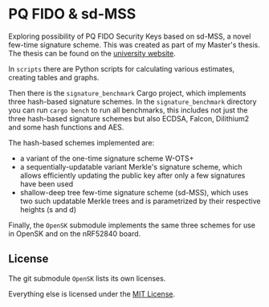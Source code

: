 # PQ FIDO & sd-MSS
Exploring possibility of PQ FIDO Security Keys based on sd-MSS, a novel few-time signature scheme.
This was created as part of my Master's thesis. The thesis can be found on the [university website](https://sar.informatik.hu-berlin.de/research/publications/SAR-PR-2021-05/SAR-PR-2021-05_.pdf).

In `scripts` there are Python scripts for calculating various estimates, creating tables and graphs.

Then there is the `signature_benchmark` Cargo project, which implements three hash-based signature schemes.
In the `signature_benchmark` directory you can run `cargo bench` to run all benchmarks,
this includes not just the three hash-based signature schemes but also ECDSA, Falcon, Dilithium2 and some hash functions and AES.

The hash-based schemes implemented are:
* a variant of the one-time signature scheme W-OTS+
* a sequentially-updatable variant Merkle's signature scheme, which allows efficiently updating the public key after only a few signatures have been used
* shallow-deep tree few-time signature scheme (sd-MSS), which uses two such updatable Merkle trees and is parametrized by their respective heights (s and d)

Finally, the `OpenSK` submodule implements the same three schemes for use in OpenSK and on the nRF52840 board.

## License
The git submodule `OpenSK` lists its own licenses.

Everything else is licensed under the [MIT License](LICENSE).
